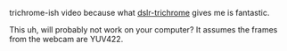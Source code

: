 trichrome-ish video because what [dslr-trichrome](https://github.com/eclecticnybles/gaze/tree/main/dslr-trichrome) gives me is fantastic.

This uh, will probably not work on your computer? It assumes the frames from the webcam are YUV422.